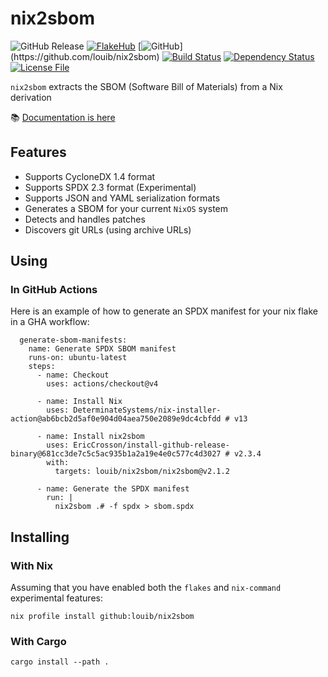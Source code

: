 # nix2sbom
![GitHub Release](https://img.shields.io/github/v/release/louib/nix2sbom)
[![FlakeHub](https://img.shields.io/endpoint?url=https://flakehub.com/f/louib/nix2sbom/badge)](https://flakehub.com/flake/louib/nix2sbom)
[![GitHub](https://img.shields.io/badge/github-louib/nix2sbom-bb7a3652750d7dfd9ba196181cf30f809b3d7012?logo=github")](https://github.com/louib/nix2sbom)
[![Build Status](https://github.com/louib/nix2sbom/actions/workflows/merge.yml/badge.svg?branch=main)](https://github.com/louib/nix2sbom/actions/workflows/merge.yml)
[![Dependency Status](https://deps.rs/repo/github/louib/nix2sbom/status.svg)](https://deps.rs/repo/github/louib/nix2sbom)
[![License File](https://img.shields.io/github/license/louib/nix2sbom)](https://github.com/louib/nix2sbom/blob/main/LICENSE)

`nix2sbom` extracts the SBOM (Software Bill of Materials) from a Nix derivation

📚 [Documentation is here](https://github.com/louib/nix2sbom/wiki/Use-nix2sbom)

## Features
* Supports CycloneDX 1.4 format
* Supports SPDX 2.3 format (Experimental)
* Supports JSON and YAML serialization formats
* Generates a SBOM for your current `NixOS` system
* Detects and handles patches
* Discovers git URLs (using archive URLs)

## Using
### In GitHub Actions
Here is an example of how to generate an SPDX manifest for your nix flake in a GHA workflow:
```
  generate-sbom-manifests:
    name: Generate SPDX SBOM manifest
    runs-on: ubuntu-latest
    steps:
      - name: Checkout
        uses: actions/checkout@v4

      - name: Install Nix
        uses: DeterminateSystems/nix-installer-action@ab6bcb2d5af0e904d04aea750e2089e9dc4cbfdd # v13

      - name: Install nix2sbom
        uses: EricCrosson/install-github-release-binary@681cc3de7c5c5ac935b1a2a19e4e0c577c4d3027 # v2.3.4
        with:
          targets: louib/nix2sbom/nix2sbom@v2.1.2

      - name: Generate the SPDX manifest
        run: |
          nix2sbom .# -f spdx > sbom.spdx
```

## Installing

### With Nix
Assuming that you have enabled both the `flakes` and `nix-command` experimental features:
```
nix profile install github:louib/nix2sbom
```

### With Cargo
```
cargo install --path .
```
